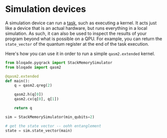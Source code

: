 # Simulation devices

A simulation device can run a [task](./tasks.md), such as executing a kernel.
It acts just like a device that is an actual hardware, but runs everything in a local simulation.
As such, it can also be used to inspect the results of your program beyond what is possible on a QPU.
For example, you can return the `state_vector` of the quantum register at the end of the task execution.

Here's how you can use it in order to run a simple `qasm2.extended` kernel.

```python
from bloqade.pyqrack import StackMemorySimulator
from bloqade import qasm2

@qasm2.extended
def main():
    q = qasm2.qreg(2)

    qasm2.h(q[0])
    qasm2.cx(q[0], q[1])

    return q

sim = StackMemorySimulator(min_qubits=2)

# get the state vector -- oohh entanglement
state = sim.state_vector(main)
```
